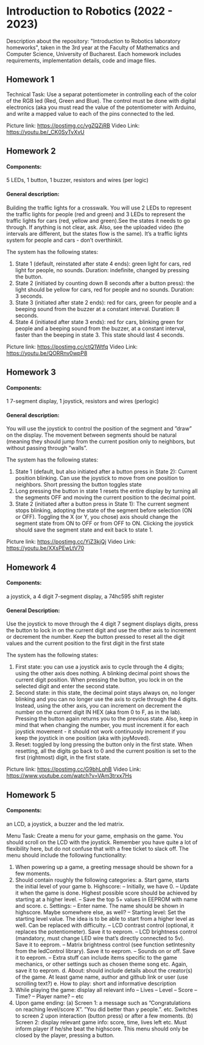 # Introduction to Robotics (2022 - 2023)

Description about the repository: "Introduction to Robotics laboratory homeworks", taken in the 3rd year at the Faculty of Mathematics and Computer Science, University of Bucharest. Each homework includes requirements, implementation details, code and image files.


## Homework 1

Technical Task: Use a separat potentiometer in controlling each of the
color of the RGB led (Red, Green and Blue). The control must be done
with digital electronics (aka you must read the value of the potentiometer with Arduino, and write a mapped value to each of the pins connected
to the led.

  Picture link: https://postimg.cc/vgZQZjRB
  Video Link: https://youtu.be/_CK0SyTvXvU

## Homework 2
#### Components: 
5 LEDs, 1 button, 1 buzzer, resistors and wires (per logic)
#### General description: 
Building the traffic lights for a crosswalk. You will use 2 LEDs to represent the traffic lights for people (red and green) and 3 LEDs to represent the traffic lights for cars (red, yellow and green).See the states it needs to go through. If anything is not clear, ask. Also, see the uploaded video (the intervals are different, but the states flow is
the same). It’s a traffic lights system for people and cars - don’t overthinkit.

The system has the following states:
1. State 1 (default, reinstated after state 4 ends): green light for cars,
red light for people, no sounds. Duration: indefinite, changed by
pressing the button.
2. State 2 (initiated by counting down 8 seconds after a button press):
the light should be yellow for cars, red for people and no sounds.
Duration: 3 seconds.
3. State 3 (initiated after state 2 ends): red for cars, green for people
and a beeping sound from the buzzer at a constant interval. Duration:
8 seconds.
4. State 4 (initiated after state 3 ends): red for cars, blinking green
for people and a beeping sound from the buzzer, at a constant interval, faster than the beeping in state 3. This state should last 4
seconds.

  Picture link: https://postimg.cc/ctQ1Wtfq
  Video Link: https://youtu.be/QORRnv0wpP8

## Homework 3
#### Components: 
1 7-segment display, 1 joystick, resistors and wires (perlogic)
#### General description: 
You will use the joystick to control the position of
the segment and ”draw” on the display. The movement between segments
should be natural (meaning they should jump from the current position
only to neighbors, but without passing through ”walls”.

The system has the following states:
1. State 1 (default, but also initiated after a button press in State
2): Current position blinking. Can use the joystick to move from
one position to neighbors. Short pressing the button toggles state
2. Long pressing the button in state 1 resets the entire display by
turning all the segments OFF and moving the current position to the
decimal point.
2. State 2 (initiated after a button press in State 1): The current
segment stops blinking, adopting the state of the segment before
selection (ON or OFF). Toggling the X (or Y, you chose) axis should
change the segment state from ON to OFF or from OFF to ON.
Clicking the joystick should save the segment state and exit back to
state 1.

  Picture link: https://postimg.cc/YjZ3kjQj
  Video Link: https://youtu.be/XXsPEwLtV70
  
## Homework 4
#### Components:
a joystick, a 4 digit 7-segment display, a 74hc595 shift register
#### General Description: 
Use the joystick to move through the 4 digit 7
segment displays digits, press the button to lock in on the current digit
and use the other axis to increment or decrement the number. Keep the
button pressed to reset all the digit values and the current position to the
first digit in the first state

The system has the following states:
1. First state: you can use a joystick axis to cycle through the 4 digits;
using the other axis does nothing. A blinking decimal point shows
the current digit position. When pressing the button, you lock in on
the selected digit and enter the second state.
2. Second state: in this state, the decimal point stays always on, no
longer blinking and you can no longer use the axis to cycle through
the 4 digits. Instead, using the other axis, you can increment on
decrement the number on the current digit IN HEX (aka from 0
to F, as in the lab). Pressing the button again returns you to the
previous state. Also, keep in mind that when changing the number,
you must increment it for each joystick movement - it should not
work continuosly increment if you keep the joystick in one position
(aka with joyMoved).
3. Reset: toggled by long pressing the button only in the first state.
When resetting, all the digits go back to 0 and the current position
is set to the first (rightmost) digit, in the first state.

  Picture link: https://postimg.cc/G9bhLqhB
  Video Link: https://www.youtube.com/watch?v=VAm3trxx7Hs
  
## Homework 5
#### Components:
an LCD, a joystick, a buzzer and the led matrix.

Menu Task: Create a menu for your game, emphasis on the game. You
should scroll on the LCD with the joystick. Remember you have quite a
lot of flexibility here, but do not confuse that with a free ticket to slack
off. The menu should include the following functionality:
1. When powering up a game, a greeting message should be shown for
a few moments.
2. Should contain roughly the following categories:
  a. Start game, starts the initial level of your game
  b. Highscore:
    – Initially, we have 0.
    – Update it when the game is done. Highest possible score
    should be achieved by starting at a higher level.
    – Save the top 5+ values in EEPROM with name and score.
  c. Settings:
    – Enter name. The name should be shown in highscore. Maybe
    somewhere else, as well?
    – Starting level: Set the starting level value. The idea is to
    be able to start from a higher level as well. Can be replaced
    with difficulty.
    – LCD contrast control (optional, it replaces the potentiometer). Save it to eeprom.
    – LCD brightness control (mandatory, must change LED wire
    that’s directly connected to 5v). Save it to eeprom.
    – Matrix brightness control (see function setIntesnity from the
    ledControl library). Save it to eeprom.
    – Sounds on or off. Save it to eeprom.
    – Extra stuff can include items specific to the game mechanics,
    or other settings such as chosen theme song etc. Again, save
    it to eeprom.
  d. About: should include details about the creator(s) of the game.
    At least game name, author and github link or user (use scrolling
    text?)
  e. How to play: short and informative description
3. While playing the game: display all relevant info
  – Lives
  – Level
  – Score
  – Time?
  – Player name?
  – etc
4. Upon game ending:
(a) Screen 1: a message such as ”Congratulations on reaching level/score
X”. ”You did better than y people.”. etc. Switches to screen 2
upon interaction (button press) or after a few moments.
(b) Screen 2: display relevant game info: score, time, lives left etc.
Must inform player if he/she beat the highscore. This
menu should only be closed by the player, pressing a button.


